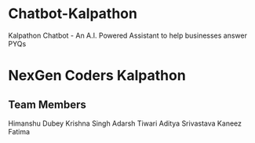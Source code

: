 # Chatbot-Kalpathon
Kalpathon Chatbot - An A.I. Powered Assistant to help businesses answer PYQs
# NexGen Coders Kalpathon 
## Team Members
Himanshu Dubey
Krishna Singh
Adarsh Tiwari
Aditya Srivastava
Kaneez Fatima
